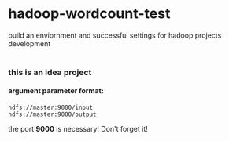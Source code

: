 # hadoop-wordcount-test<br>
build an enviornment and successful settings for hadoop projects development<br>
<br>
### this is an idea project<br>
#### argument parameter format:<br>
```
hdfs://master:9000/input
hdfs://master:9000/output
```
the port **9000** is necessary! Don't forget it!
